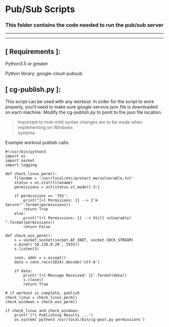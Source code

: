 # Pub/Sub Scripts
### This folder contains the code needed to run the pub/sub server

---
---
## [ Requirements ]:
Python3.5 or greater

Python library:
google-cloud-pubsub

## [ cg-publish.py ]:   
This script can be used with any workout. In order for the script to work properly, you'll need to make
sure google-service.json file is downloaded on each machine. Modify the cg-publish.py to point to the json
file location. 
  > Important to note mild syntax changes are to be made when implementing on Windows   
  > systems
  
Example workout publish calls:    

    #!/usr/bin/python3
    import os
    import socket
    import logging

    def check_linux_perm():
        filename = '/usr/local/etc/protect_me/vulnerable.txt'
        status = os.stat(filename)
        permissions = oct(status.st_mode)[-3:]

        if permissions == '755':
            print("[+] Permisions: {} --> I'm Secure!".format(permissions))
            return True
        else:
            print("[+] Permissions: {} --> Still vulnerable! ".format(permissions))
            return False

    def check_win_perm():
        s = socket.socket(socket.AF_INET, socket.SOCK_STREAM)
        s.bind(('10.128.0.20', 5555))
        s.listen(5)

        conn, addr = s.accept()
        data = conn.recv(1024).decode('utf-8')

        if data:
            print('[+] Message Received: {}'.format(data))
            s.close()
            return True

    # if workout is complete, publish
    check_linux = check_linux_perm()
    check_windows = check_win_perm()

    if check_linux and check_windows:
        print('[*] Publishing Results ...')
        os.system('python3 /usr/local/bin/cg-post.py permissions')   

